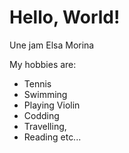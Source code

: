 # Hello, World!

Une jam Elsa Morina

My hobbies are:
- Tennis
- Swimming
- Playing Violin
- Codding
- Travelling,
- Reading etc...